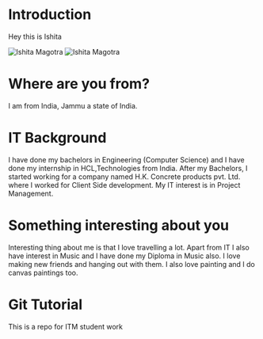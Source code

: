# Introduction

Hey this is Ishita


![Ishita Magotra](https://github.com/illinoistech-itm/imagotra/blob/master/ITMD521/Week-01/images/me.jpg)
![Ishita Magotra](https://github.com/illinoistech-itm/imagotra/blob/master/ITMD521/Week-01/images/nasa.jpg)

# Where are you from?
I am from India, Jammu a state of India.

# IT Background
I have done my bachelors in Engineering (Computer Science) and I have done my internship in HCL,Technologies from India. After my Bachelors, I started working for a company named H.K. Concrete products pvt. Ltd. where I worked for Client Side development. My IT interest is in Project Management.

# Something interesting about you

Interesting thing about me is that I love travelling a lot. Apart from IT I also have interest in Music and I have done my Diploma in Music also. I love making new friends and hanging out with them. I also love painting and I do canvas paintings too. 

# Git Tutorial




This is a repo for ITM student work

